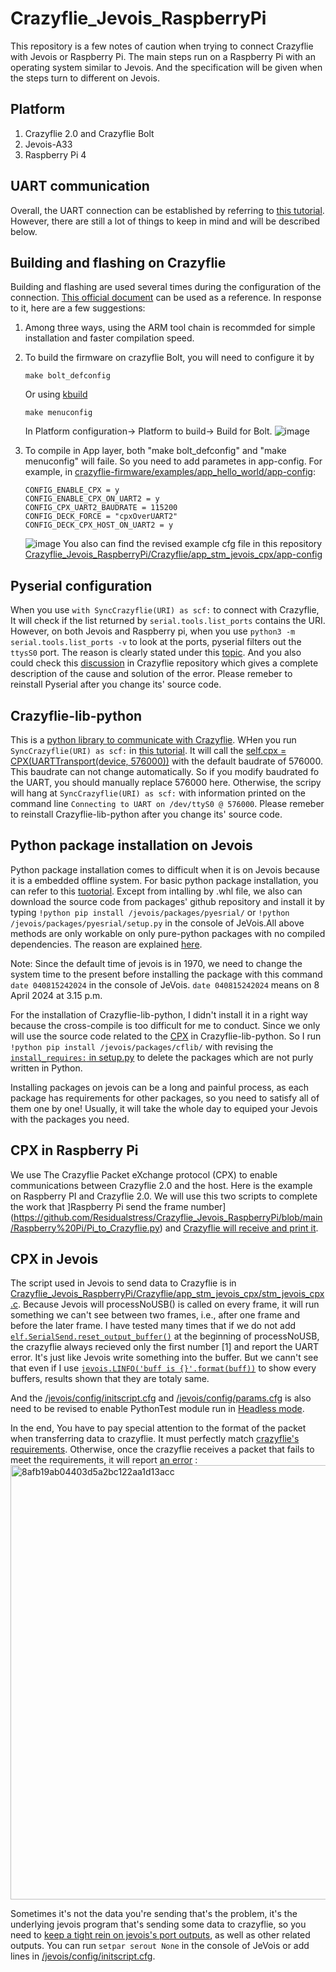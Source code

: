 # Crazyflie_Jevois_RaspberryPi
This repository is a few notes of caution when trying to connect Crazyflie with Jevois or Raspberry Pi. The main steps run on a Raspberry Pi with an operating system similar to Jevois. And the specification will be given when the steps turn to different on Jevois. 

## Platform
1. Crazyflie 2.0 and Crazyflie Bolt
2. Jevois-A33
3. Raspberry Pi 4

## UART communication
Overall, the UART connection can be established by referring to [this tutorial](https://www.bitcraze.io/documentation/repository/crazyflie-lib-python/master/development/uart_communication/). However, there are still a lot of things to keep in mind and will be described below.

## Building and flashing on Crazyflie
Building and flashing are used several times during the configuration of the connection. [This official document](https://www.bitcraze.io/documentation/repository/crazyflie-firmware/master/building-and-flashing/build/) can be used as a reference. In response to it, here are a few suggestions:
1. Among three ways, using the ARM tool chain is recommded for simple installation and faster compilation speed.
2. To build the firmware on crazyflie Bolt, you will need to configure it by
   ```
   make bolt_defconfig
   ```
   Or using [kbuild](https://www.bitcraze.io/documentation/repository/crazyflie-firmware/master/development/kbuild/)
   ```
   make menuconfig
   ```
   In Platform configuration-> Platform to build-> Build for Bolt.
   ![image](https://github.com/Residualstress/Crazyflie_Jevois_RaspberryPi/assets/92587824/c101d6d3-043b-45fe-adae-166baeb29a78)

4. To compile in App layer, both "make bolt_defconfig" and "make menuconfig" will faile. So you need to add parametes in app-config. For example, in [crazyflie-firmware/examples/app_hello_world/app-config](https://github.com/bitcraze/crazyflie-firmware/blob/master/examples/app_hello_world/app-config):
   ```
   CONFIG_ENABLE_CPX = y
   CONFIG_ENABLE_CPX_ON_UART2 = y
   CONFIG_CPX_UART2_BAUDRATE = 115200
   CONFIG_DECK_FORCE = "cpxOverUART2"
   CONFIG_DECK_CPX_HOST_ON_UART2 = y
   ```
   ![image](https://github.com/Residualstress/Crazyflie_Jevois_RaspberryPi/assets/92587824/cdfe669e-0270-43c7-9034-1bfdc7f128c0)
   You also can find the revised example cfg file in this repository [Crazyflie_Jevois_RaspberryPi/Crazyflie/app_stm_jevois_cpx/app-config](https://github.com/Residualstress/Crazyflie_Jevois_RaspberryPi/blob/main/Crazyflie/app_stm_jevois_cpx/app-config)
## Pyserial configuration
When you use `with SyncCrazyflie(URI) as scf:` to connect with Crazyflie, It will check if the list returned by `serial.tools.list_ports` contains the URI. However, on both Jevois and Raspberry pi, when you use `python3 -m serial.tools.list_ports -v` to look at the ports, pyserial filters out the `ttysS0` port. The reason is clearly stated under this [topic](https://github.com/pyserial/pyserial/issues/489). And you also could check this [discussion](https://github.com/orgs/bitcraze/discussions/1224) in Crazyflie repository which gives a complete description of the cause and solution of the error. Please remeber to reinstall Pyserial after you change its' source code.

##  Crazyflie-lib-python
This is a [python library to communicate with Crazyflie](https://github.com/bitcraze/crazyflie-lib-python). WHen you run `SyncCrazyflie(URI) as scf:` in [this tutorial](https://www.bitcraze.io/documentation/repository/crazyflie-lib-python/master/development/uart_communication/). It will call the [self.cpx = CPX(UARTTransport(device, 576000))](https://github.com/bitcraze/crazyflie-lib-python/blob/a77b4023867c27d814c6820373ec2a7d158a2ef5/cflib/crtp/serialdriver.py#L94) with the default baudrate of 576000. This baudrate can not change automatically. So if you modify baudrated fo the UART, you should manually replace 576000 here. Otherwise, the scripy will hang at  `SyncCrazyflie(URI) as scf:` with information printed on the command line `Connecting to UART on /dev/ttyS0 @ 576000`. Please remeber to reinstall Crazyflie-lib-python after you change its' source code.

## Python package installation on Jevois
Python package installation comes to difficult when it is on Jevois because it is a embedded offline system. For basic python package installation, you can refer to this [tuotorial](http://jevois.org/doc/Change113log.html). Except from intalling by .whl file, we also can download the source code from packages' github repository and install it by typing `!python pip install /jevois/packages/pyesrial/` or `!python /jevois/packages/pyesrial/setup.py` in the console of JeVois.All above methods are only workable on only pure-python packages with no compiled dependencies. The reason are explained [here](http://jevois.org/qa/index.php?qa=2202&qa_1=can-other-python-libraries-be-installed-on-the-jevois). 

Note: Since the default time of jevois is in 1970, we need to change the system time to the present before installing the package with this command `date 040815242024` in the console of JeVois. `date 040815242024` means on 8 April 2024 at 3.15 p.m.

For the installation of Crazyflie-lib-python, I didn't install it in a right way because the cross-compile is too difficult for me to conduct. Since we only will use the source code related to the [CPX](https://github.com/bitcraze/crazyflie-lib-python/tree/master/cflib/cpx) in Crazyflie-lib-python. So I run `!python pip install /jevois/packages/cflib/` with revising the [`install_requires:` in setup.py](https://github.com/bitcraze/crazyflie-lib-python/blob/a77b4023867c27d814c6820373ec2a7d158a2ef5/setup.py#L39) to delete the packages which are not purly written in Python.  

Installing packages on jevois can be a long and painful process, as each package has requirements for other packages, so you need to satisfy all of them one by one! Usually, it will take the whole day to equiped your Jevois with the packages you need. 

## CPX in Raspberry Pi
We use The Crazyflie Packet eXchange protocol (CPX) to enable communications between Crazyflie 2.0 and the host. Here is the example on Raspberry PI and Crazyflie 2.0. We will use this two scripts to complete the work that ]Raspberry Pi send the frame number](https://github.com/Residualstress/Crazyflie_Jevois_RaspberryPi/blob/main/Raspberry%20Pi/Pi_to_Crazyflie.py) and [Crazyflie will receive and print it](https://github.com/Residualstress/Crazyflie_Jevois_RaspberryPi/blob/main/Crazyflie/app_stm_jevois_cpx/stm_jevois_cpx.c).

## CPX in Jevois
The script used in Jevois to send data to Crazyflie is in [Crazyflie_Jevois_RaspberryPi/Crazyflie/app_stm_jevois_cpx/stm_jevois_cpx.c](https://github.com/Residualstress/Crazyflie_Jevois_RaspberryPi/blob/main/Crazyflie/app_stm_jevois_cpx/stm_jevois_cpx.c). Because Jevois will processNoUSB() is called on every frame, it will run something we can't see between two frames, i.e., after one frame and before the later frame. I have tested many times that if we do not add [`elf.SerialSend.reset_output_buffer()`](https://github.com/Residualstress/Crazyflie_Jevois_RaspberryPi/blob/ed8307df3d564f15fc908739c47cf7a9afac05d3/JeVois/PythonTest.py#L47C10-L47C46) at the beginning of processNoUSB, the crazyflie always recieved only the first number [1] and report the UART error. It's just like Jevois write something into the buffer. But we cann't see that even if I use [`jevois.LINFO('buff is {}'.format(buff))`](https://github.com/Residualstress/Crazyflie_Jevois_RaspberryPi/blob/ed8307df3d564f15fc908739c47cf7a9afac05d3/JeVois/PythonTest.py#L60C9-L60C48) to show every buffers, results shown that they are totaly same.

And the [/jevois/config/initscript.cfg](https://github.com/Residualstress/Crazyflie_Jevois_RaspberryPi/blob/main/JeVois/config/initscript.cfg) and [/jevois/config/params.cfg](https://github.com/Residualstress/Crazyflie_Jevois_RaspberryPi/blob/main/JeVois/config/params.cfg) is also need to be revised to enable PythonTest module run in [Headless mode](http://jevois.org/tutorials/UserHeadless.html).

In the end, You have to pay special attention to the format of the packet when transferring data to crazyflie. It must perfectly match [crazyflie's requirements](https://github.com/bitcraze/crazyflie-firmware/blob/cca276bc6e952307a0a81c475fc6856c776a4a1c/src/modules/src/cpx/cpx_uart_transport.c#L138). Otherwise, once the crazyflie receives a packet that fails to meet the requirements, it will report [an error](https://github.com/bitcraze/crazyflie-firmware/blob/cca276bc6e952307a0a81c475fc6856c776a4a1c/src/modules/src/cpx/cpx_uart_transport.c#L164) :
<img width="695" alt="8afb19ab04403d5a2bc122aa1d13acc" src="https://github.com/Residualstress/Crazyflie_Jevois_RaspberryPi/assets/92587824/629e600a-630c-456b-9102-fbabcee80af8">

Sometimes it's not the data you're sending that's the problem, it's the underlying jevois program that's sending some data to crazyflie, so you need to [keep a tight rein on jevois's port outputs](http://jevois.org/doc/UserCli.html#:~:text=parameter.-,serout%20%3Cstring%3E%20%2D%20forward%20string%20to%20the%20serial%20port(s)%20specified%20by%20the%20serout%20parameter,-This%20operates%20like), as well as other related outputs. You can run `setpar serout None` in the console of JeVois or add lines in [/jevois/config/initscript.cfg](https://github.com/Residualstress/Crazyflie_Jevois_RaspberryPi/blob/main/JeVois/config/initscript.cfg).
